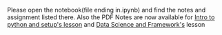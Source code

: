 Please open the notebook(file ending in.ipynb) and find the notes and assignment listed there.
Also the PDF Notes are now available for [Intro to python and setup's lesson](https://github.com/Joy879/Africa-Data-School-Curriculum/blob/main/notebooks/3_Intro_to_Python/04%20Python.pdf) and [Data Science and Framework's](https://github.com/Joy879/Africa-Data-School-Curriculum/tree/main/notebooks/2_Frameworks_%26_Tools) lesson
